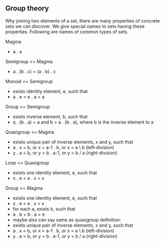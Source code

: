 
## Group theory

Why joining two elements of a set, there are many properties of concrete sets we can discover.
We give special names to sets having these properties. Following are names of common types of sets.

Magma
  - a . a

Semigroup <= Magma
  - a . (b . c) = (a . b) . c

Monoid <= Semigroup
  - exists identity element, e, such that
  - a . e = e . a = a

Group <= Semigroup
  - exists inverse element, b, such that
  - a . (b . a) = a and b = a . (b . a), where b is the inverse element to a

Quasigroup <= Magma
  - exists unique pair of inverse elements, x and y, such that
  - a . x = b, or x = a-1 . b, or x = a \ b (left-division)
  - y . a = b, or y = b . a-1, or y = b / a (right-division)

Loop <= Quasigroup
  - exists one identity element, e, such that
  - x . e = e . x = x

Group <= Magma
  - exists one identity element, e, such that
  - x . e = e . x = x
  - for each a, exists b, such that
  - a . b = b . a = e
  - maybe also can say same as quasigroup definition:
  - exists unique pair of inverse elements, x and y, such that
  - a . x = b, or x = a-1 . b, or x = a \ b (left-division)
  - y . a = b, or y = b . a-1, or y = b / a (right-division)


